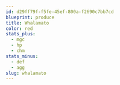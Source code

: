 ```yaml
---
id: d29ff79f-f5fe-45ef-800a-f2690c7bb7cd
blueprint: produce
title: Whalamato
color: red
stats_plus:
  - mgc
  - hp
  - chm
stats_minus:
  - def
  - agg
slug: whalamato
---
```

